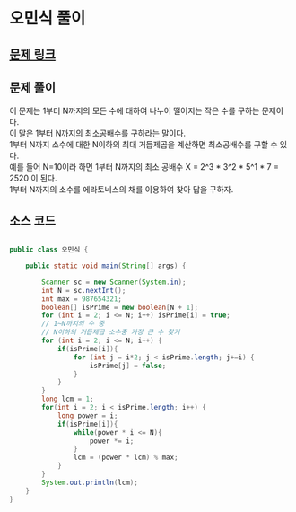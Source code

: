 # 오민식 풀이

## [문제 링크](https://www.acmicpc.net/problem/1630)


## 문제 풀이
이 문제는 1부터 N까지의 모든 수에 대하여 나누어 떨어지는 작은 수를 구하는 문제이다. </br>
이 말은 1부터 N까지의 최소공배수를 구하라는 말이다. </br>
1부터 N까지 소수에 대한 N이하의 최대 거듭제곱을 계산하면 최소공배수를 구할 수 있다. </br>
예를 들어 N=10이라 하면 1부터 N까지의 최소 공배수 X = 2^3 * 3^2 * 5^1 * 7 = 2520 이 된다. </br>
1부터 N까지의 소수를 에라토네스의 채를 이용하여 찾아 답을 구하자. </br>

## 소스 코드

```java

public class 오민식 {

    public static void main(String[] args) {

        Scanner sc = new Scanner(System.in);
        int N = sc.nextInt();
        int max = 987654321;
        boolean[] isPrime = new boolean[N + 1];
        for (int i = 2; i <= N; i++) isPrime[i] = true;
        // 1~N까지의 수 중
        // N이하의 거듭제곱 소수중 가장 큰 수 찾기
        for (int i = 2; i <= N; i++) {
            if(isPrime[i]){
                for (int j = i*2; j < isPrime.length; j+=i) {
                    isPrime[j] = false;
                }
            }
        }
        long lcm = 1;
        for(int i = 2; i < isPrime.length; i++) {
            long power = i;
            if(isPrime[i]){
                while(power * i <= N){
                    power *= i;
                }
                lcm = (power * lcm) % max;
            }
        }
        System.out.println(lcm);
    }
}

```